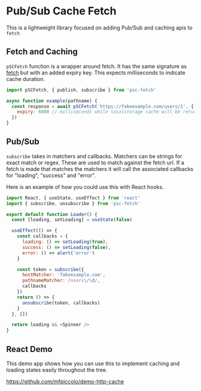 # Pub/Sub Cache Fetch

This is a lightweight library focused on adding Pub/Sub and caching apis to `fetch`

## Fetch and Caching

`pSCFetch` function is a wrapper around fetch. It has the same signature as [fetch](https://developer.mozilla.org/en-US/docs/Web/API/Fetch_API/Using_Fetch) but with an added expiry key. This expects milliseconds to indicate cache duration.

```javascript
import pSCFetch, { publish, subscribe } from 'psc-fetch'

async function example(pathname) {
  const response = await pSCFetch('https://fakeexample.com/users/1', {
    expiry: 6000 // milliseconds while localstorage cache will be returned instead of new fetch
  })
}
```

## Pub/Sub

`subscribe` takes in matchers and callbacks. Matchers can be strings for exact match or regex. These are used to match against the fetch url. If a fetch is made that matches the matchers it will call the associated callbacks for "loading", "success" and "error".

Here is an example of how you could use this with React hooks.

```javascript
import React, { useState, useEffect } from 'react'
import { subscribe, unsubscribe } from 'psc-fetch'

export default function Loader() {
  const [loading, setLoading] = useState(false)

  useEffect(() => {
    const callbacks = {
      loading: () => setLoading(true),
      success: () => setLoading(false),
      error: () => alert('error')
    }

    const token = subscribe({
      hostMatcher: 'fakeexample.com',
      pathnameMatcher: /users\/\d/,
      callbacks
    })
    return () => {
      unsubscribe(token, callbacks)
    }
  }, [])

  return loading && <Spinner />
}
```

## React Demo

This demo app shows how you can use this to implement caching and loading states easily throughout the tree.

https://github.com/mfpiccolo/demo-http-cache
